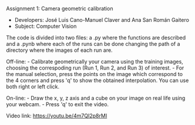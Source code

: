 Assignment 1: Camera geometric calibration 
 - Developers: José Luis Cano-Manuel Claver and Ana San Román Gaitero 
 - Subject: Computer Vision 

The code is divided into two files: a .py where the functions are described and a .pynb where
each of the runs can be done changing the path of a directory where the images of each run are.



Off-line: 
	- Calibrate geometrically your camera using the training images, choosing the correspoding
        run (Run 1, Run 2, and Run 3) of interest.
	- For the manual selection, press the points on the image which correspond to the 4 corners
	and press 'q' to show the obtained interpolation. You can use both right or left click.


On-line:
	- Draw the x, y, z axis and a cube on your image on real life using your webcam. 
	- Press 'q' to exit the video.



Video link: https://youtu.be/4m7QI2p8rMI

